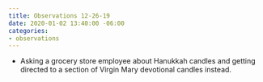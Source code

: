 ```yaml
---
title: Observations 12-26-19
date: 2020-01-02 13:40:00 -06:00
categories:
- observations
---
```


- Asking a grocery store employee about Hanukkah candles and getting directed to a section of Virgin Mary devotional candles instead.